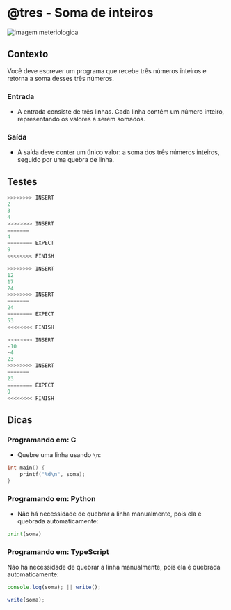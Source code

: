 # @tres - Soma de inteiros

![Imagem meteriologica](cover.jpg)

## Contexto

Você deve escrever um programa que recebe três números inteiros e retorna a soma desses três números.

### Entrada

- A entrada consiste de três linhas. Cada linha contém um número inteiro, representando os valores a serem somados.

### Saída

- A saída deve conter um único valor: a soma dos três números inteiros, seguido por uma quebra de linha.

## Testes

```py
>>>>>>>> INSERT
2
3
4
>>>>>>>> INSERT
=======
4
======== EXPECT
9
<<<<<<<< FINISH
```

```py
>>>>>>>> INSERT
12
17
24
>>>>>>>> INSERT
=======
24
======== EXPECT
53
<<<<<<<< FINISH
```

```py
>>>>>>>> INSERT
-10
-4
23
>>>>>>>> INSERT
=======
23
======== EXPECT
9
<<<<<<<< FINISH
```

## Dicas

### Programando em: C

- Quebre uma linha usando `\n`:

```c
int main() {
    printf("%d\n", soma);
}
```

### Programando em: Python

- Não há necessidade de quebrar a linha manualmente, pois ela é quebrada automaticamente:

```py
print(soma)
```

### Programando em: TypeScript

Não há necessidade de quebrar a linha manualmente, pois ela é quebrada automaticamente:

```ts
console.log(soma); || write();
```

```ts
write(soma);
```
